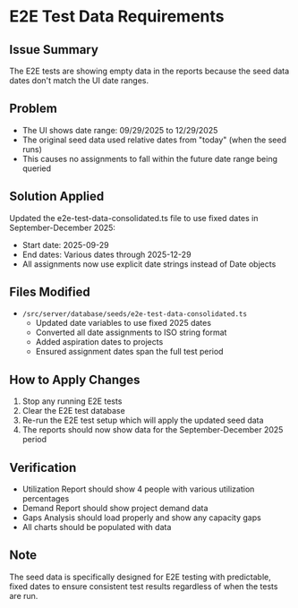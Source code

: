 # E2E Test Data Requirements

## Issue Summary
The E2E tests are showing empty data in the reports because the seed data dates don't match the UI date ranges.

## Problem
- The UI shows date range: 09/29/2025 to 12/29/2025
- The original seed data used relative dates from "today" (when the seed runs)
- This causes no assignments to fall within the future date range being queried

## Solution Applied
Updated the e2e-test-data-consolidated.ts file to use fixed dates in September-December 2025:
- Start date: 2025-09-29
- End dates: Various dates through 2025-12-29
- All assignments now use explicit date strings instead of Date objects

## Files Modified
- `/src/server/database/seeds/e2e-test-data-consolidated.ts`
  - Updated date variables to use fixed 2025 dates
  - Converted all date assignments to ISO string format
  - Added aspiration dates to projects
  - Ensured assignment dates span the full test period

## How to Apply Changes
1. Stop any running E2E tests
2. Clear the E2E test database
3. Re-run the E2E test setup which will apply the updated seed data
4. The reports should now show data for the September-December 2025 period

## Verification
- Utilization Report should show 4 people with various utilization percentages
- Demand Report should show project demand data
- Gaps Analysis should load properly and show any capacity gaps
- All charts should be populated with data

## Note
The seed data is specifically designed for E2E testing with predictable, fixed dates to ensure consistent test results regardless of when the tests are run.